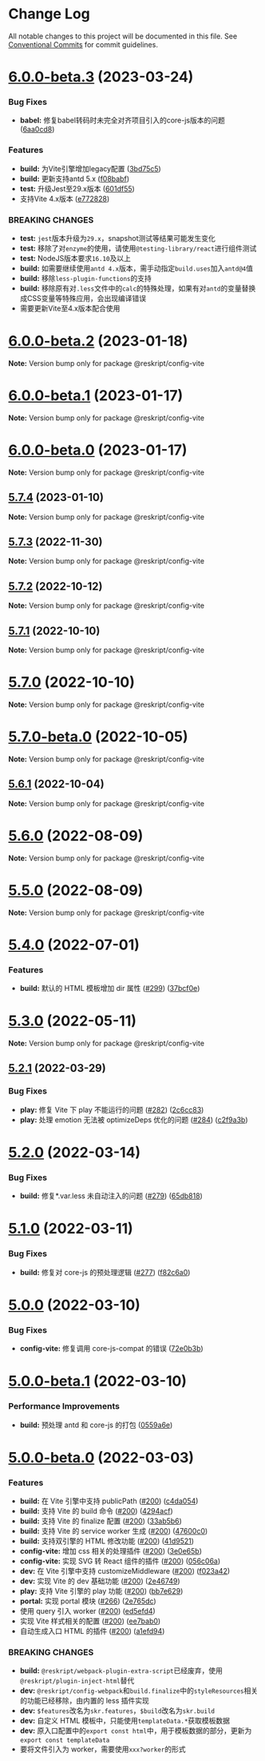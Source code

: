 # Change Log

All notable changes to this project will be documented in this file.
See [Conventional Commits](https://conventionalcommits.org) for commit guidelines.

# [6.0.0-beta.3](https://github.com/ecomfe/reskript/compare/v6.0.0-beta.2...v6.0.0-beta.3) (2023-03-24)


### Bug Fixes

* **babel:** 修复babel转码时未完全对齐项目引入的core-js版本的问题 ([6aa0cd8](https://github.com/ecomfe/reskript/commit/6aa0cd87e5fdff88584106c442b0ee872bdd7baf))


### Features

* **build:** 为Vite引擎增加legacy配置 ([3bd75c5](https://github.com/ecomfe/reskript/commit/3bd75c5e51a7e6b36b1b64164904700ddea681aa))
* **build:** 更新支持antd 5.x ([f08babf](https://github.com/ecomfe/reskript/commit/f08babf051899dacfd25baec06ce932b1e6893a2))
* **test:** 升级Jest至29.x版本 ([601df55](https://github.com/ecomfe/reskript/commit/601df55c4f7ff063ab473ac53c4e7a943b178f40))
* 支持Vite 4.x版本 ([e772828](https://github.com/ecomfe/reskript/commit/e772828ea7b5bb569c200cb5a7977e332df4755b))


### BREAKING CHANGES

* **test:** `jest`版本升级为`29.x`，snapshot测试等结果可能发生变化
* **test:** 移除了对`enzyme`的使用，请使用`@testing-library/react`进行组件测试
* **test:** NodeJS版本要求`16.10`及以上
* **build:** 如需要继续使用`antd 4.x`版本，需手动指定`build.uses`加入`antd@4`值
* **build:** 移除`less-plugin-functions`的支持
* **build:** 移除原有对`.less`文件中的`calc`的特殊处理，如果有对`antd`的变量替换成CSS变量等特殊应用，会出现编译错误
* 需要更新Vite至4.x版本配合使用





# [6.0.0-beta.2](https://github.com/ecomfe/reskript/compare/v6.0.0-beta.1...v6.0.0-beta.2) (2023-01-18)

**Note:** Version bump only for package @reskript/config-vite





# [6.0.0-beta.1](https://github.com/ecomfe/reskript/compare/v6.0.0-beta.0...v6.0.0-beta.1) (2023-01-17)

**Note:** Version bump only for package @reskript/config-vite





# [6.0.0-beta.0](https://github.com/ecomfe/reskript/compare/v5.7.4...v6.0.0-beta.0) (2023-01-17)

**Note:** Version bump only for package @reskript/config-vite





## [5.7.4](https://github.com/ecomfe/reskript/compare/v5.7.3...v5.7.4) (2023-01-10)

**Note:** Version bump only for package @reskript/config-vite

## [5.7.3](https://github.com/ecomfe/reskript/compare/v5.7.2...v5.7.3) (2022-11-30)

**Note:** Version bump only for package @reskript/config-vite

## [5.7.2](https://github.com/ecomfe/reskript/compare/v5.7.1...v5.7.2) (2022-10-12)

**Note:** Version bump only for package @reskript/config-vite

## [5.7.1](https://github.com/ecomfe/reskript/compare/v5.7.0...v5.7.1) (2022-10-10)

**Note:** Version bump only for package @reskript/config-vite

# [5.7.0](https://github.com/ecomfe/reskript/compare/v5.7.0-beta.0...v5.7.0) (2022-10-10)

**Note:** Version bump only for package @reskript/config-vite

# [5.7.0-beta.0](https://github.com/ecomfe/reskript/compare/v5.6.1...v5.7.0-beta.0) (2022-10-05)

**Note:** Version bump only for package @reskript/config-vite

## [5.6.1](https://github.com/ecomfe/reskript/compare/v5.6.0...v5.6.1) (2022-10-04)

**Note:** Version bump only for package @reskript/config-vite

# [5.6.0](https://github.com/ecomfe/reskript/compare/v5.4.0...v5.6.0) (2022-08-09)

**Note:** Version bump only for package @reskript/config-vite

# [5.5.0](https://github.com/ecomfe/reskript/compare/v5.4.0...v5.5.0) (2022-08-09)

**Note:** Version bump only for package @reskript/config-vite

# [5.4.0](https://github.com/ecomfe/reskript/compare/v5.3.0...v5.4.0) (2022-07-01)

### Features

- **build:** 默认的 HTML 模板增加 dir 属性 ([#299](https://github.com/ecomfe/reskript/issues/299)) ([37bcf0e](https://github.com/ecomfe/reskript/commit/37bcf0e9bc25429fb686063611606e6937529f4a))

# [5.3.0](https://github.com/ecomfe/reskript/compare/v5.2.1...v5.3.0) (2022-05-11)

**Note:** Version bump only for package @reskript/config-vite

## [5.2.1](https://github.com/ecomfe/reskript/compare/v5.2.0...v5.2.1) (2022-03-29)

### Bug Fixes

- **play:** 修复 Vite 下 play 不能运行的问题 ([#282](https://github.com/ecomfe/reskript/issues/282)) ([2c6cc83](https://github.com/ecomfe/reskript/commit/2c6cc83144faf90f6462c58b45612d4a0a5e361f))
- **play:** 处理 emotion 无法被 optimizeDeps 优化的问题 ([#284](https://github.com/ecomfe/reskript/issues/284)) ([c2f9a3b](https://github.com/ecomfe/reskript/commit/c2f9a3b7a23b4525457231e7bc5b280c0c6ed23e))

# [5.2.0](https://github.com/ecomfe/reskript/compare/v5.1.0...v5.2.0) (2022-03-14)

### Bug Fixes

- **build:** 修复\*.var.less 未自动注入的问题 ([#279](https://github.com/ecomfe/reskript/issues/279)) ([65db818](https://github.com/ecomfe/reskript/commit/65db818545b8366450612a48abbf14201f9ea6c2))

# [5.1.0](https://github.com/ecomfe/reskript/compare/v5.0.0...v5.1.0) (2022-03-11)

### Bug Fixes

- **build:** 修复对 core-js 的预处理逻辑 ([#277](https://github.com/ecomfe/reskript/issues/277)) ([f82c6a0](https://github.com/ecomfe/reskript/commit/f82c6a0b5a15516be149104c62177b1fd22e169c))

# [5.0.0](https://github.com/ecomfe/reskript/compare/v5.0.0-beta.1...v5.0.0) (2022-03-10)

### Bug Fixes

- **config-vite:** 修复调用 core-js-compat 的错误 ([72e0b3b](https://github.com/ecomfe/reskript/commit/72e0b3bb4e0dc2ece71e65d1213184a6aff286d5))

# [5.0.0-beta.1](https://github.com/ecomfe/reskript/compare/v5.0.0-beta.0...v5.0.0-beta.1) (2022-03-10)

### Performance Improvements

- **build:** 预处理 antd 和 core-js 的打包 ([0559a6e](https://github.com/ecomfe/reskript/commit/0559a6e42b3c50fc3445cb91224a531c25d9c31d))

# [5.0.0-beta.0](https://github.com/ecomfe/reskript/compare/v4.3.0...v5.0.0-beta.0) (2022-03-03)

### Features

- **build:** 在 Vite 引擎中支持 publicPath ([#200](https://github.com/ecomfe/reskript/issues/200)) ([c4da054](https://github.com/ecomfe/reskript/commit/c4da054ed4e2a3c704c2d54dc3777801b343167e))
- **build:** 支持 Vite 的 build 命令 ([#200](https://github.com/ecomfe/reskript/issues/200)) ([4294acf](https://github.com/ecomfe/reskript/commit/4294acf3da0346760313d1a89db3ca4fb93c45c8))
- **build:** 支持 Vite 的 finalize 配置 ([#200](https://github.com/ecomfe/reskript/issues/200)) ([33ab5b6](https://github.com/ecomfe/reskript/commit/33ab5b65fa91b4843e1c5a5b488054796ed8d830))
- **build:** 支持 Vite 的 service worker 生成 ([#200](https://github.com/ecomfe/reskript/issues/200)) ([47600c0](https://github.com/ecomfe/reskript/commit/47600c0cb20276bf72e4d81be7071929816c6d1f))
- **build:** 支持双引擎的 HTML 修改功能 ([#200](https://github.com/ecomfe/reskript/issues/200)) ([41d9521](https://github.com/ecomfe/reskript/commit/41d9521225ff4b5bcb43614d82f9eec87bcd638d))
- **config-vite:** 增加 css 相关的处理插件 ([#200](https://github.com/ecomfe/reskript/issues/200)) ([3e0e65b](https://github.com/ecomfe/reskript/commit/3e0e65b75c72d3fa308563595254248f5848e392))
- **config-vite:** 实现 SVG 转 React 组件的插件 ([#200](https://github.com/ecomfe/reskript/issues/200)) ([056c06a](https://github.com/ecomfe/reskript/commit/056c06aaf799ad76ca2271c990411d18786ad3b4))
- **dev:** 在 Vite 引擎中支持 customizeMiddleware ([#200](https://github.com/ecomfe/reskript/issues/200)) ([f023a42](https://github.com/ecomfe/reskript/commit/f023a42b47bc41bcd6e0af7c3b3c2df2dcec5e2f))
- **dev:** 实现 Vite 的 dev 基础功能 ([#200](https://github.com/ecomfe/reskript/issues/200)) ([2e46749](https://github.com/ecomfe/reskript/commit/2e46749180f47810abf9171d74d0b85820d98d55))
- **play:** 支持 Vite 引擎的 play 功能 ([#200](https://github.com/ecomfe/reskript/issues/200)) ([bb7e629](https://github.com/ecomfe/reskript/commit/bb7e62936582c62098e3bea31ee93f286eaa81a6))
- **portal:** 实现 portal 模块 ([#266](https://github.com/ecomfe/reskript/issues/266)) ([2e765dc](https://github.com/ecomfe/reskript/commit/2e765dc84f7d9224b317c73bb5ceb9576a28b779))
- 使用 query 引入 worker ([#200](https://github.com/ecomfe/reskript/issues/200)) ([ed5efd4](https://github.com/ecomfe/reskript/commit/ed5efd46a67672b14919b84fa4ea9805afd326c2))
- 实现 Vite 样式相关的配置 ([#200](https://github.com/ecomfe/reskript/issues/200)) ([ee7bab0](https://github.com/ecomfe/reskript/commit/ee7bab0c127d153ebc158e41f6be6921e108c619))
- 自动生成入口 HTML 的插件 ([#200](https://github.com/ecomfe/reskript/issues/200)) ([a1efd94](https://github.com/ecomfe/reskript/commit/a1efd94d80eda7e5758e7fb1f28c26dc104271d4))

### BREAKING CHANGES

- **build:** `@reskript/webpack-plugin-extra-script`已经废弃，使用`@reskript/plugin-inject-html`替代
- **dev:** `@reskript/config-webpack`和`build.finalize`中的`styleResources`相关的功能已经移除，由内置的 less 插件实现
- **dev:** `$features`改名为`skr.features`，`$build`改名为`skr.build`
- **dev:** 自定义 HTML 模板中，只能使用`templateData.*`获取模板数据
- **dev:** 原入口配置中的`export const html`中，用于模板数据的部分，更新为`export const templateData`
- 要将文件引入为 worker，需要使用`xxx?worker`的形式
